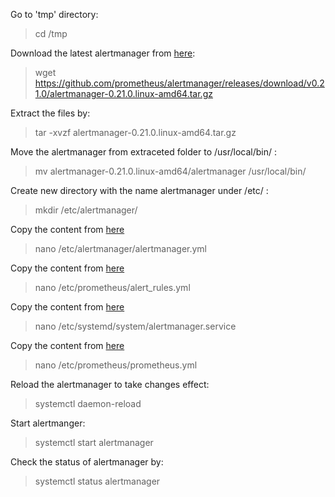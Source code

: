 Go to 'tmp' directory:
> cd /tmp

Download the latest alertmanager from [here](https://prometheus.io/download/):
> wget https://github.com/prometheus/alertmanager/releases/download/v0.21.0/alertmanager-0.21.0.linux-amd64.tar.gz

Extract the files by:
> tar -xvzf alertmanager-0.21.0.linux-amd64.tar.gz

Move the alertmanager from extraceted folder to /usr/local/bin/ :
> mv alertmanager-0.21.0.linux-amd64/alertmanager /usr/local/bin/

Create new directory with the name alertmanager under /etc/ :
> mkdir /etc/alertmanager/

Copy the content from [here](alertmanager.yml)
> nano /etc/alertmanager/alertmanager.yml

Copy the content from [here](rules.yml)
> nano /etc/prometheus/alert_rules.yml

Copy the content from [here](alertmanager.service)
> nano /etc/systemd/system/alertmanager.service

Copy the content from [here](prometheus.yml)
> nano /etc/prometheus/prometheus.yml

Reload the alertmanager to take changes effect:
> systemctl daemon-reload

Start alertmanger:
> systemctl start alertmanager

Check the status of alertmanager by:
> systemctl status alertmanager